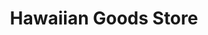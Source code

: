 ---
title: "Hawaiian Goods Store"
url: /west-valley-city/hawaiian-goods-store/
shop: variety store
---